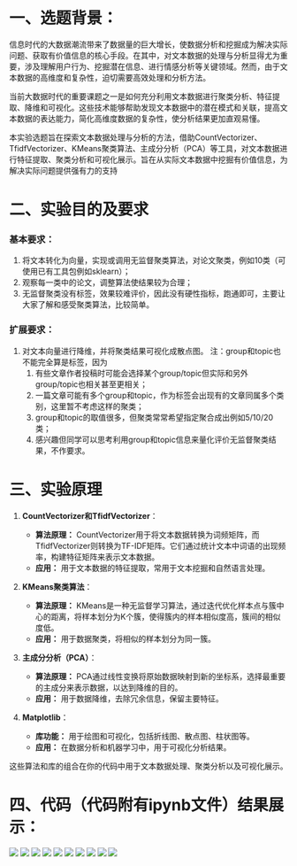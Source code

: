 # 一、选题背景：

信息时代的大数据潮流带来了数据量的巨大增长，使数据分析和挖掘成为解决实际问题、获取有价值信息的核心手段。在其中，对文本数据的处理与分析显得尤为重要，涉及理解用户行为、挖掘潜在信息、进行情感分析等关键领域。然而，由于文本数据的高维度和复杂性，迫切需要高效处理和分析方法。

当前大数据时代的重要课题之一是如何充分利用文本数据进行聚类分析、特征提取、降维和可视化。这些技术能够帮助发现文本数据中的潜在模式和关联，提高文本数据的表达能力，简化高维度数据的复杂性，使分析结果更加直观易懂。

本实验选题旨在探索文本数据处理与分析的方法，借助CountVectorizer、TfidfVectorizer、KMeans聚类算法、主成分分析（PCA）等工具，对文本数据进行特征提取、聚类分析和可视化展示。旨在从实际文本数据中挖掘有价值信息，为解决实际问题提供强有力的支持


# 二、实验目的及要求

### 基本要求：
1. 将文本转化为向量，实现或调用无监督聚类算法，对论文聚类，例如10类（可使用已有工具包例如sklearn）；
2. 观察每一类中的论文，调整算法使结果较为合理；
3. 无监督聚类没有标签，效果较难评价，因此没有硬性指标，跑通即可，主要让大家了解和感受聚类算法，比较简单。

### 扩展要求：
1. 对文本向量进行降维，并将聚类结果可视化成散点图。
注：group和topic也不能完全算是标签，因为
    1. 有些文章作者投稿时可能会选择某个group/topic但实际和另外group/topic也相关甚至更相关；
    2. 一篇文章可能有多个group和topic，作为标签会出现有的文章同属多个类别，这里暂不考虑这样的聚类；
    3. group和topic的取值很多，但聚类常常希望指定聚合成出例如5/10/20类；
    4. 感兴趣但同学可以思考利用group和topic信息来量化评价无监督聚类结果，不作要求。




# 三、实验原理
1. **CountVectorizer和TfidfVectorizer**：
   - **算法原理：** CountVectorizer用于将文本数据转换为词频矩阵，而TfidfVectorizer则转换为TF-IDF矩阵。它们通过统计文本中词语的出现频率，构建特征矩阵来表示文本数据。
   - **应用：** 用于文本数据的特征提取，常用于文本挖掘和自然语言处理。

2. **KMeans聚类算法**：
   - **算法原理：** KMeans是一种无监督学习算法，通过迭代优化样本点与簇中心的距离，将样本划分为K个簇，使得簇内的样本相似度高，簇间的相似度低。
   - **应用：** 用于数据聚类，将相似的样本划分为同一簇。

3. **主成分分析（PCA）**：
   - **算法原理：** PCA通过线性变换将原始数据映射到新的坐标系，选择最重要的主成分来表示数据，以达到降维的目的。
   - **应用：** 用于数据降维，去除冗余信息，保留主要特征。

4. **Matplotlib**：
   - **库功能：** 用于绘图和可视化，包括折线图、散点图、柱状图等。
   - **应用：** 在数据分析和机器学习中，用于可视化分析结果。

这些算法和库的组合在你的代码中用于文本数据处理、聚类分析以及可视化展示。


# 四、代码（代码附有ipynb文件）结果展示：

<img src="./fig1.png"></img>
<img src="./fig2.png"></img>
<img src="./fig3.png"></img>
<img src="./fig4.png"></img>
<img src="./fig5.png"></img>
<img src="./fig6.png"></img>
<img src="./fig7.png"></img>
<img src="./fig8.png"></img>
<img src="./fig9.png"></img>
<img src="./fig10.png"></img>